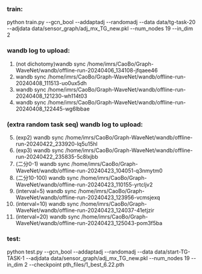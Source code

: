 ### train: 
python train.py --gcn_bool --addaptadj --randomadj --data data/tg-task-20 --adjdata data/sensor_graph/adj_mx_TG_new.pkl --num_nodes 19 --in_dim 2

### wandb log to upload:
1. (not dichotomy)wandb sync /home/imrs/CaoBo/Graph-WaveNet/wandb/offline-run-20240406_134108-jfqaee46
2. wandb sync /home/imrs/CaoBo/Graph-WaveNet/wandb/offline-run-20240408_111513-uo0ux5dh
3. wandb sync /home/imrs/CaoBo/Graph-WaveNet/wandb/offline-run-20240408_121230-wh114t03
4. wandb sync /home/imrs/CaoBo/Graph-WaveNet/wandb/offline-run-20240408_122445-wg6lbbae

### (extra random task seq) wandb log to upload:
5.  (exp2) wandb sync /home/imrs/CaoBo/Graph-WaveNet/wandb/offline-run-20240422_233920-lq5u15hl
6.  (exp3) wandb sync /home/imrs/CaoBo/Graph-WaveNet/wandb/offline-run-20240422_235835-5c8lxjbb
7.  (二分0-1) wandb sync /home/imrs/CaoBo/Graph-WaveNet/wandb/offline-run-20240423_104051-q3nmytm0
8.  (二分10-100) wandb sync /home/imrs/CaoBo/Graph-WaveNet/wandb/offline-run-20240423_110155-yrtcljv2
9.  (interval=5) wandb sync /home/imrs/CaoBo/Graph-WaveNet/wandb/offline-run-20240423_123956-vcmsjexq
10. (interval=10) wandb sync /home/imrs/CaoBo/Graph-WaveNet/wandb/offline-run-20240423_124037-41etjzir
11. (interval=20) wandb sync /home/imrs/CaoBo/Graph-WaveNet/wandb/offline-run-20240423_125043-pom3f5ba

### test: 
python test.py --gcn_bool --addaptadj --randomadj --data data/start-TG-TASK-1 --adjdata data/sensor_graph/adj_mx_TG_new.pkl --num_nodes 19 --in_dim 2 --checkpoint pth_files/1_best_6.22.pth